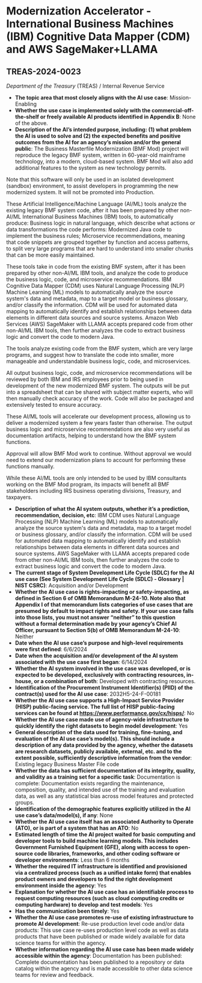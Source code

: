 # Modernization Accelerator - International Business Machines (IBM) Cognitive Data Mapper (CDM) and AWS SageMaker+LLAMA
## TREAS-2024-0023
_Department of the Treasury_ (TREAS) / Internal Revenue Service


+ **The topic area that most closely aligns with the AI use case**: Mission-Enabling
+ **Whether the use case is implemented solely with the commercial-off-the-shelf or freely available AI products identified in Appendix B**: None of the above.
+ **Description of the AI’s intended purpose, including: (1) what problem the AI is used to solve and (2) the expected benefits and positive outcomes from the AI for an agency’s mission and/or the general public**: The Business Masterfile Modernization (BMF Mod) project will reproduce the legacy BMF system, written in 60-year-old mainframe technology, into a modern, cloud-based system. BMF Mod will also add additional features to the system as new technology permits.

Note that this software will only be used in an isolated development (sandbox) environment, to assist developers in programming the new modernized system. It will not be promoted into Production. 

These Artificial Intelligence/Machine Language (AI/ML) tools analyze the existing legacy BMF system code, after it has been prepared by other non-AI/ML International Business Machines (IBM) tools, to automatically produce: Business logic in natural language, which describe what actions or data transformations the code performs: Modernized Java code to implement the business rules; Microservice recommendations, meaning that code snippets are grouped together by function and access patterns, to split very large programs that are hard to understand into smaller chunks that can be more easily maintained.

These tools take in code from the existing BMF system, after it has been prepared by other non-AI/ML IBM tools, and analyze the code to produce the business logic, code, and microservice recommendations.
IBM Cognitive Data Mapper (CDM) uses Natural Language Processing (NLP) Machine Learning (ML) models to automatically analyze the source system's data and metadata, map to a target model or business glossary, and/or classify the information. CDM will be used for automated data mapping to automatically identify and establish relationships between data elements in different data sources and source systems.
Amazon Web Services (AWS) SageMaker with LLAMA accepts prepared code from other non-AI/ML IBM tools, then further analyzes the code to extract business logic and convert the code to modern Java.

The tools analyze existing code from the BMF system, which are very large programs, and suggest how to translate the code into smaller, more manageable and understandable business logic, code, and microservices.

All output business logic, code, and microservice recommendations will be reviewed by both IBM and IRS employees prior to being used in development of the new modernized BMF system. The outputs will be put into a spreadsheet that can be shared with subject matter experts, who will then manually check accuracy of the work. Code will also be packaged and extensively tested to ensure accuracy.

These AI/ML tools will accelerate our development process, allowing us to deliver a modernized system a few years faster than otherwise. The output business logic and microservice recommendations are also very useful as documentation artifacts, helping to understand how the BMF system functions.

Approval will allow BMF Mod work to continue. Without approval we would need to extend our modernization plans to account for performing these functions manually.

While these AI/ML tools are only intended to be used by IBM consultants working on the BMF Mod program, its impacts will benefit all BMF stakeholders including IRS business operating divisions, Treasury, and taxpayers.
+ **Description of what the AI system outputs, whether it’s a prediction, recommendation, decision, etc**: IBM CDM uses Natural Language Processing (NLP) Machine Learning (ML) models to automatically analyze the source system's data and metadata, map to a target model or business glossary, and/or classify the information. CDM will be used for automated data mapping to automatically identify and establish relationships between data elements in different data sources and source systems.
AWS SageMaker with LLAMA accepts prepared code from other non-AI/ML IBM tools, then further analyzes the code to extract business logic and convert the code to modern Java.
+ **The current stage of System Development Life Cycle (SDLC) for the AI use case (See System Development Life Cycle (SDLC) - Glossary | NIST CSRC)**: Acquisition and/or Development
+ **Whether the AI use case is rights-impacting or safety-impacting, as defined in Section 6 of OMB Memorandum M-24-10. Note also that Appendix I of that memorandum lists categories of use cases that are presumed by default to impact rights and safety. If your use case falls into those lists, you must not answer “neither” to this question without a formal determination made by your agency’s Chief AI Officer, pursuant to Section 5(b) of OMB Memorandum M-24-10**: Neither
+ **Date when the AI use case’s purpose and high-level requirements were first defined**: 6/6/2024
+ **Date when the acquisition and/or development of the AI system associated with the use case first began**: 6/14/2024
+ **Whether the AI system involved in the use case was developed, or is expected to be developed, exclusively with contracting resources, in-house, or a combination of both**: Developed with contracting resources.
+ **Identification of the Procurement Instrument Identifier(s) (PIID) of the contract(s) used for the AI use case**: 2032H5-24-F-00181
+ **Whether the AI use case supports a High-Impact Service Provider (HISP) public-facing service. The full list of HISP public-facing services can be found at https://www.performance.gov/cx/hisps/**: No
+ **Whether the AI use case made use of agency-wide infrastructure to quickly identify the right datasets to begin model development**: Yes
+ **General description of the data used for training, fine-tuning, and evaluation of the AI use case’s model(s). This should include a description of any data provided by the agency, whether the datasets are research datasets, publicly available, external, etc. and to the extent possible, sufficiently descriptive information from the vendor**: Existing legacy Business Master File code
+ **Whether the data has sufficient documentation of its integrity, quality, and validity as a training set for a specific task**: Documentation is complete: Documentation exists regarding the maintenance, composition, quality, and intended use of the training and evaluation data, as well as any statistical bias across model features and protected groups.
+ **Identification of the demographic features explicitly utilized in the AI use case’s data/model(s), if any**: None
+ **Whether the AI use case itself has an associated Authority to Operate (ATO), or is part of a system that has an ATO**: No
+ **Estimated length of time the AI project waited for basic computing and developer tools to build machine learning models. This includes Government Furnished Equipment (GFE), along with access to open-source code libraries, frameworks, and other coding software or developer environments**: Less than 6 months
+ **Whether the required IT infrastructure is identified and provisioned via a centralized process (such as a unified intake form) that enables product owners and developers to find the right development environment inside the agency**: Yes
+ **Explanation for whether the AI use case has an identifiable process to request computing resources (such as cloud computing credits or computing hardware) to develop and test models**: Yes
+ **Has the communication been timely**: Yes
+ **Whether the AI use case promotes re-use of existing infrastructure to promote AI development**: Re-use production level code and/or data products: This use case re-uses production level code as well as data products that have been published or made widely available for data science teams for within the agency.
+ **Whether information regarding the AI use case has been made widely accessible within the agency**: Documentation has been published: Complete documentation has been published to a repository or data catalog within the agency and is made accessible to other data science teams for review and feedback.